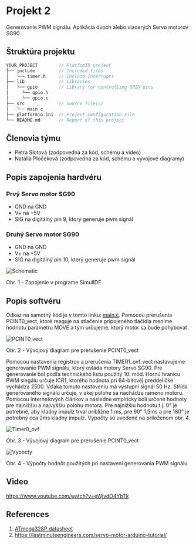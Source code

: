 # Projekt 2

Generovanie PWM signálu. Aplikácia dvoch alebo viacerých Servo motorov SG90.

## Štruktúra projektu

   ```c
   YOUR_PROJECT        // PlatfomIO project
   ├── include         // Included files
   │   └── timer.h     // Include Interrupts
   ├── lib             // Libraries
   │   └── gpio        // Library for controlling GPIO pins
   │     └── gpio.h
   │     └── gpio.c                   
   ├── src             // Source file(s)
   │   └── main.c
   ├── platformio.ini  // Project Configuration File
   └── README.md       // Report of this project
   ```

## Členovia týmu

* Petra Slotová (zodpovedná za kód, schému a video)
* Natália Pločeková (zodpovedná za kód, schému a vývojové diagramy)

## Popis zapojenia hardvéru
### Prvý Servo motor SG90
* GND na GND
* V+ na +5V
* SIG na digitálný pin 9, ktorý generuje pwm signál

### Druhý Servo motor SG90
* GND na GND
* V+ na +5V
* SIG na digitálný pin 10, ktorý generuje pwm signál

![Schematic](images/schematic1.png)

Obr. 1 - Zapojenie v programe SimulIDE

## Popis softvéru
Odkaz na samotný kód je v tomto linku: [main.c](https://github.com/PlocekovaNat/DigitalElectronics2/blob/main/projekt2/Projekt2/src/main.c).
Pomocou prerušenia PCINT0_vect, ktoré reaguje na stlačenie pripojeného tlačidla meníme hodnotu parametru MOVE a tým určujeme, ktorý motor sa bude pohybovať.

![PCINT0_vect](images/PCINT0_vect.png)

Obr. 2 - Vývojový diagram pre prerušenie PCINT0_vect

Pomocou nastavenia registrov a prerušenia TIMER1_ovf_vect nastavujeme generovanie PWM signálu, ktorý ovláda motory Servo SG90. Pre generovanie bol podľa technického listu použitý 10. mód. Hornú hranicu PWM singálu určuje ICR1, ktorého hodnota pri 64-bitovéj preddeličke vychádza 2500. Vďaka tomuto nastaveniu má  vystupní signál 50 Hz. Střída generovaného signálu určuje, v akej polohe sa nachádza rameno motoru. Pomocou internetových článkov a následne empiricky boli určené hodnoty pre najnižšiu a najvyššiu polohu motora. Pre najnižšiu hodnotu t.j. 0° je potrebné, aby kladný impulz trval približne 1 ms, pre 90° 1,5ms a pre 180° je potrebný cca 2ms kladný impulz. Výpočty sú uvedené na priloženom obr. 4.

![Timer0_ovf](images/Timer0_ovf.png)

Obr. 3 - Vývojový diagram pre prerušenie PCINT0_vect

![Vypocty](images/vypocty.jpeg)

Obr. 4 - Výpočty hodnôt použitých pri nastavení generovania PWM signálu
## Video

https://www.youtube.com/watch?v=eWjvdO4YbTk

## References

1. [ATmega328P datasheet](https://ww1.microchip.com/downloads/aemDocuments/documents/MCU08/ProductDocuments/DataSheets/ATmega48A-PA-88A-PA-168A-PA-328-P-DS-DS40002061B.pdf)
2. https://lastminuteengineers.com/servo-motor-arduino-tutorial/
